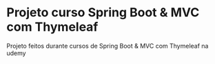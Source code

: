 # Projeto curso Spring Boot & MVC com Thymeleaf
 
Projeto feitos durante cursos de Spring Boot & MVC com Thymeleaf na udemy
